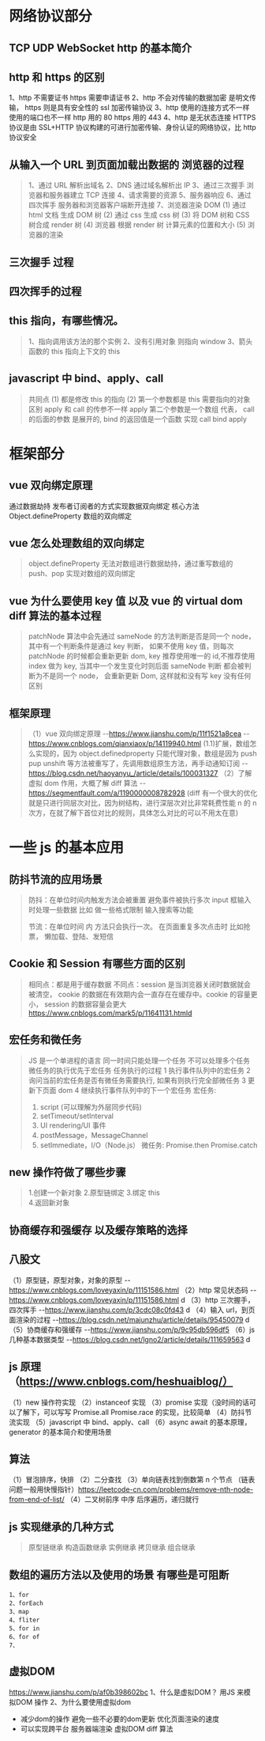 

# 网络协议部分

## TCP UDP WebSocket http 的基本简介

## http 和 https 的区别

1、http 不需要证书 https 需要申请证书
2、http 不会对传输的数据加密 是明文传输， https 则是具有安全性的 ssl 加密传输协议
3、http 使用的连接方式不一样 使用的端口也不一样 http 用的 80 https 用的 443
4、http 是无状态连接 HTTPS 协议是由 SSL+HTTP 协议构建的可进行加密传输、身份认证的网络协议，比 http 协议安全

## 从输入一个 URL 到页面加载出数据的 浏览器的过程

> 1、通过 URL 解析出域名
> 2、DNS 通过域名解析出 IP
> 3、通过三次握手 浏览器和服务器建立 TCP 连接
> 4、请求需要的资源
> 5、服务器响应
> 6、通过四次挥手 服务器和浏览器客户端断开连接
> 7、浏览器渲染 DOM
> (1) 通过 html 文档 生成 DOM 树
> (2) 通过 css 生成 css 树
> (3) 将 DOM 树和 CSS 树合成 render 树
> (4) 浏览器 根据 render 树 计算元素的位置和大小
> (5) 浏览器的渲染

## 三次握手 过程

## 四次挥手的过程

## this 指向，有哪些情况。

> 1、指向调用该方法的那个实例
> 2、没有引用对象 则指向 window
> 3、箭头函数的 this 指向上下文的 this

## javascript 中 bind、apply、call

> 共同点
> (1) 都是修改 this 的指向
> (2) 第一个参数都是 this 需要指向的对象
> 区别
> apply 和 call 的传参不一样 apply 第二个参数是一个数组 代表， call 的后面的参数 是展开的,
> bind 的返回值是一个函数
> 实现 call bind apply

# 框架部分

## vue 双向绑定原理

通过数据劫持 发布者订阅者的方式实现数据双向绑定
核心方法 Object.defineProperty
数组的双向绑定

## vue 怎么处理数组的双向绑定

> object.defineProperty 无法对数组进行数据劫持，通过重写数组的 push、pop 实现对数组的双向绑定

## vue 为什么要使用 key 值 以及 vue 的 virtual dom diff 算法的基本过程

> patchNode 算法中会先通过 sameNode 的方法判断是否是同一个 node，其中有一个判断条件是通过 key 判断， 如果不使用 key 值，则每次 patchNode 的时候都会重新更新 dom,
> key 推荐使用唯一的 id,不推荐使用 index 做为 key, 当其中一个发生变化时则后面 sameNode 判断 都会被判断为不是同一个 node， 会重新更新 Dom, 这样就和没有写 key
> 没有任何区别

## 框架原理

> （1）vue 双向绑定原理 --https://www.jianshu.com/p/11f1521a8cea --https://www.cnblogs.com/qianxiaox/p/14119940.html
> (1.1)扩展，数组怎么实现的，因为 object.definedproperty 只能代理对象，数组是因为 push pup unshift 等方法被重写了，先调用数组原生方法，再手动通知订阅 --https://blog.csdn.net/haoyanyu_/article/details/100031327
> （2）了解虚拟 dom 作用，大概了解 diff 算法 --https://segmentfault.com/a/1190000008782928
> (diff 有一个很大的优化就是只进行同层次对比，因为树结构，进行深层次对比非常耗费性能 n 的 n 次方，在就了解下首位对比的规则，具体怎么对比的可以不用太在意)

# 一些 js 的基本应用

## 防抖节流的应用场景

> 防抖：在单位时间内触发方法会被重置 避免事件被执行多次
> input 框输入 时处理一些数据 比如 做一些格式限制 输入搜索等功能
>
> 节流：在单位时间 内 方法只会执行一次。
> 在页面重复多次点击时 比如抢票， 懒加载、登陆、发短信

## Cookie 和 Session 有哪些方面的区别

> 相同点：都是用于缓存数据
> 不同点：session 是当浏览器关闭时数据就会被清空， cookie 的数据在有效期内会一直存在在缓存中。cookie 的容量更小， session 的数据容量会更大
> https://www.cnblogs.com/mark5/p/11641131.htmld

## 宏任务和微任务

> JS 是一个单进程的语言 同一时间只能处理一个任务 不可以处理多个任务
> 微任务的执行优先于宏任务
> 任务执行的过程
> 1 执行事件队列中的宏任务
> 2 询问当前的宏任务是否有微任务需要执行, 如果有则执行完全部微任务
> 3 更新下页面 dom
> 4 继续执行事件队列中的下一个宏任务
> 宏任务:
>
> 1. script (可以理解为外层同步代码)
> 2. setTimeout/setInterval
> 3. UI rendering/UI 事件
> 4. postMessage，MessageChannel
> 5. setImmediate，I/O（Node.js）
>    微任务: Promise.then Promise.catch

## new 操作符做了哪些步骤

> 1.创建一个新对象 2.原型链绑定 3.绑定 this  
> 4.返回新对象

## 协商缓存和强缓存 以及缓存策略的选择

## 八股文

（1）原型链，原型对象，对象的原型 --https://www.cnblogs.com/loveyaxin/p/11151586.html
（2）http 常见状态码 --https://www.cnblogs.com/loveyaxin/p/11151586.html d
（3）http 三次握手，四次挥手 --https://www.jianshu.com/p/3cdc08c0fd43 d
（4）输入 url，到页面渲染的过程 --https://blog.csdn.net/majunzhu/article/details/95450079 d
（5）协商缓存和强缓存 --https://www.jianshu.com/p/9c95db596df5
（6）js 几种基本数据类型 --https://blog.csdn.net/lgno2/article/details/111659563 d

## js 原理 （https://www.cnblogs.com/heshuaiblog/）

（1）new 操作符实现
（2）instanceof 实现
（3）promise 实现（没时间的话可以了解下，可以写写 Promise.all Promise.race 的实现，比较简单
（4）防抖节流实现
（5）javascript 中 bind、apply、call
（6）async await 的基本原理， generator 的基本简介和使用场景

## 算法

（1）冒泡排序，快排
（2）二分查找
（3）单向链表找到倒数第 n 个节点 （链表问题一般用快慢指针）https://leetcode-cn.com/problems/remove-nth-node-from-end-of-list/
（4）二叉树前序 中序 后序遍历，递归就行

## js 实现继承的几种方式

> 原型链继承
> 构造函数继承
> 实例继承
> 拷贝继承
> 组合继承

## 数组的遍历方法以及使用的场景 有哪些是可阻断

```
1、for
2、forEach
3、map
4、fliter
5、for in
6、for of
7、
```



## 虚拟DOM
https://www.jianshu.com/p/af0b398602bc
1、什么是虚拟DOM？ 用JS 来模拟DOM 操作
2、为什么要使用虚拟dom
 * 减少dom的操作 避免一些不必要的dom更新 优化页面渲染的速度 
 * 可以实现跨平台 服务器端渲染
虚拟DOM diff 算法
